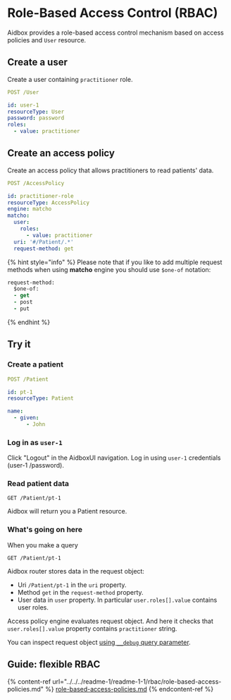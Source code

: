 # Role-Based Access Control (RBAC)

Aidbox provides a role-based access control mechanism based on access policies and `User` resource.

## Create a user

Create a user containing `practitioner` role.

```yaml
POST /User

id: user-1
resourceType: User
password: password
roles: 
  - value: practitioner
```

## Create an access policy

Create an access policy that allows practitioners to read patients' data.

```yaml
POST /AccessPolicy

id: practitioner-role
resourceType: AccessPolicy
engine: matcho
matcho:
  user:
    roles:
      - value: practitioner
  uri: '#/Patient/.*'
  request-method: get
```

{% hint style="info" %}
Please note that if you like to add multiple request methods when using **matcho** engine you should use `$one-of` notation:

```clojure
request-method:
  $one-of:
  - get
  - post
  - put
```
{% endhint %}

## Try it

### Create a patient

```yaml
POST /Patient

id: pt-1
resourceType: Patient

name:
  - given:
      - John
```

### Log in as `user-1`

Click "Logout" in the AidboxUI navigation. Log in using `user-1` credentials (user-1 /password).

### Read patient data

```http
GET /Patient/pt-1
```

Aidbox will return you a Patient resource.

### What's going on here

When you make a query

```
GET /Patient/pt-1
```

Aidbox router stores data in the request object:

* Uri `/Patient/pt-1` in the `uri` property.
* Method `get` in the `request-method` property.
* User data in `user` property. In particular `user.roles[].value` contains user roles.

Access policy engine evaluates request object. And here it checks that `user.roles[].value` property contains `practitioner` string.

You can inspect request object [using `__debug` query parameter](../../../readme-1/readme-1-1/debug.md#__debug-query-string-parameter).

## Guide: flexible RBAC

{% content-ref url="../../../readme-1/readme-1-1/rbac/role-based-access-policies.md" %}
[role-based-access-policies.md](../../../readme-1/readme-1-1/rbac/role-based-access-policies.md)
{% endcontent-ref %}
